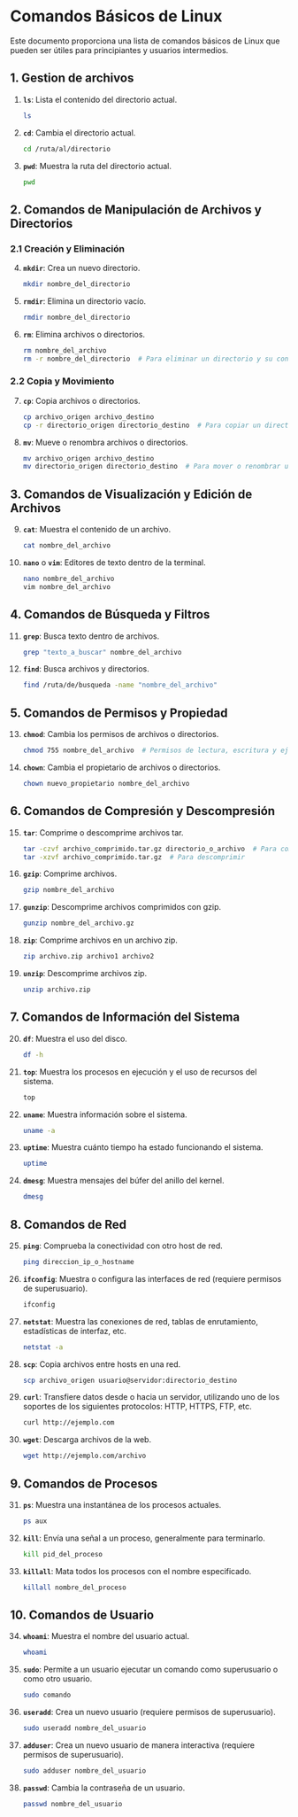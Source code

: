 # Comandos Básicos de Linux

Este documento proporciona una lista de comandos básicos de Linux que pueden ser útiles para principiantes y usuarios intermedios.

## 1. Gestion de archivos

1. **`ls`**: Lista el contenido del directorio actual.
    ```bash
    ls
    ```

2. **`cd`**: Cambia el directorio actual.
    ```bash
    cd /ruta/al/directorio
    ```

3. **`pwd`**: Muestra la ruta del directorio actual.
    ```bash
    pwd
    ```

## 2. Comandos de Manipulación de Archivos y Directorios

### 2.1 Creación y Eliminación

4. **`mkdir`**: Crea un nuevo directorio.
    ```bash
    mkdir nombre_del_directorio
    ```

5. **`rmdir`**: Elimina un directorio vacío.
    ```bash
    rmdir nombre_del_directorio
    ```

6. **`rm`**: Elimina archivos o directorios.
    ```bash
    rm nombre_del_archivo
    rm -r nombre_del_directorio  # Para eliminar un directorio y su contenido
    ```

### 2.2 Copia y Movimiento

7. **`cp`**: Copia archivos o directorios.
    ```bash
    cp archivo_origen archivo_destino
    cp -r directorio_origen directorio_destino  # Para copiar un directorio y su contenido
    ```

8. **`mv`**: Mueve o renombra archivos o directorios.
    ```bash
    mv archivo_origen archivo_destino
    mv directorio_origen directorio_destino  # Para mover o renombrar un directorio
    ```

## 3. Comandos de Visualización y Edición de Archivos

9. **`cat`**: Muestra el contenido de un archivo.
    ```bash
    cat nombre_del_archivo
    ```

10. **`nano`** o **`vim`**: Editores de texto dentro de la terminal.
    ```bash
    nano nombre_del_archivo
    vim nombre_del_archivo
    ```

## 4. Comandos de Búsqueda y Filtros

11. **`grep`**: Busca texto dentro de archivos.
    ```bash
    grep "texto_a_buscar" nombre_del_archivo
    ```

12. **`find`**: Busca archivos y directorios.
    ```bash
    find /ruta/de/busqueda -name "nombre_del_archivo"
    ```

## 5. Comandos de Permisos y Propiedad

13. **`chmod`**: Cambia los permisos de archivos o directorios.
    ```bash
    chmod 755 nombre_del_archivo  # Permisos de lectura, escritura y ejecución para el propietario, y solo lectura y ejecución para el grupo y otros
    ```

14. **`chown`**: Cambia el propietario de archivos o directorios.
    ```bash
    chown nuevo_propietario nombre_del_archivo
    ```

## 6. Comandos de Compresión y Descompresión

15. **`tar`**: Comprime o descomprime archivos tar.
    ```bash
    tar -czvf archivo_comprimido.tar.gz directorio_o_archivo  # Para comprimir
    tar -xzvf archivo_comprimido.tar.gz  # Para descomprimir
    ```

16. **`gzip`**: Comprime archivos.
    ```bash
    gzip nombre_del_archivo
    ```

17. **`gunzip`**: Descomprime archivos comprimidos con gzip.
    ```bash
    gunzip nombre_del_archivo.gz
    ```

18. **`zip`**: Comprime archivos en un archivo zip.
    ```bash
    zip archivo.zip archivo1 archivo2
    ```

19. **`unzip`**: Descomprime archivos zip.
    ```bash
    unzip archivo.zip
    ```

## 7. Comandos de Información del Sistema

20. **`df`**: Muestra el uso del disco.
    ```bash
    df -h
    ```

21. **`top`**: Muestra los procesos en ejecución y el uso de recursos del sistema.
    ```bash
    top
    ```

22. **`uname`**: Muestra información sobre el sistema.
    ```bash
    uname -a
    ```

23. **`uptime`**: Muestra cuánto tiempo ha estado funcionando el sistema.
    ```bash
    uptime
    ```

24. **`dmesg`**: Muestra mensajes del búfer del anillo del kernel.
    ```bash
    dmesg
    ```

## 8. Comandos de Red

25. **`ping`**: Comprueba la conectividad con otro host de red.
    ```bash
    ping direccion_ip_o_hostname
    ```

26. **`ifconfig`**: Muestra o configura las interfaces de red (requiere permisos de superusuario).
    ```bash
    ifconfig
    ```

27. **`netstat`**: Muestra las conexiones de red, tablas de enrutamiento, estadísticas de interfaz, etc.
    ```bash
    netstat -a
    ```

28. **`scp`**: Copia archivos entre hosts en una red.
    ```bash
    scp archivo_origen usuario@servidor:directorio_destino
    ```

29. **`curl`**: Transfiere datos desde o hacia un servidor, utilizando uno de los soportes de los siguientes protocolos: HTTP, HTTPS, FTP, etc.
    ```bash
    curl http://ejemplo.com
    ```

30. **`wget`**: Descarga archivos de la web.
    ```bash
    wget http://ejemplo.com/archivo
    ```

## 9. Comandos de Procesos

31. **`ps`**: Muestra una instantánea de los procesos actuales.
    ```bash
    ps aux
    ```

32. **`kill`**: Envía una señal a un proceso, generalmente para terminarlo.
    ```bash
    kill pid_del_proceso
    ```

33. **`killall`**: Mata todos los procesos con el nombre especificado.
    ```bash
    killall nombre_del_proceso
    ```

## 10. Comandos de Usuario

34. **`whoami`**: Muestra el nombre del usuario actual.
    ```bash
    whoami
    ```

35. **`sudo`**: Permite a un usuario ejecutar un comando como superusuario o como otro usuario.
    ```bash
    sudo comando
    ```

36. **`useradd`**: Crea un nuevo usuario (requiere permisos de superusuario).
    ```bash
    sudo useradd nombre_del_usuario
    ```

37. **`adduser`**: Crea un nuevo usuario de manera interactiva (requiere permisos de superusuario).
    ```bash
    sudo adduser nombre_del_usuario
    ```

38. **`passwd`**: Cambia la contraseña de un usuario.
    ```bash
    passwd nombre_del_usuario
    ```
    
